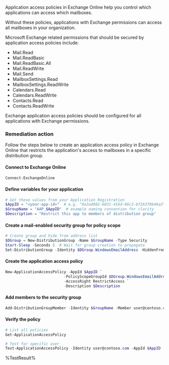Application access policies in Exchange Online help you control which applications can access which mailboxes.

Without these policies, applications with Exchange permissions can access all mailboxes in your organization.

Microsoft Exchange related permissions that should be secured by application access policies include:

- Mail.Read
- Mail.ReadBasic
- Mail.ReadBasic.All
- Mail.ReadWrite
- Mail.Send
- MailboxSettings.Read
- MailboxSettings.ReadWrite
- Calendars.Read
- Calendars.ReadWrite
- Contacts.Read
- Contacts.ReadWrite

Exchange application access policies should be configured for all applications with Exchange permissions.

### Remediation action

Follow the steps below to create an application access policy in Exchange Online that restricts the application's access to mailboxes in a specific distribution group.

#### Connect to Exchange Online

```powershell
Connect-ExchangeOnline
```

#### Define variables for your application

```powershell
# Get these values from your Application Registration
$AppID = "<your-app-id>"  # e.g. "0a3ad682-b031-416d-86c2-bf263f8b46a3"
$GroupName = "AAP_$AppID"  # example naming convention for clarity
$Description = "Restrict this app to members of distribution group"
```

#### Create a mail-enabled security group for policy scope

```powershell
# Create group and hide from address list
$DGroup = New-DistributionGroup -Name $GroupName -Type Security
Start-Sleep -Seconds 5  # Wait for group creation to propagate
Set-DistributionGroup -Identity $DGroup.WindowsEmailAddress -HiddenFromAddressListsEnabled $true
```

#### Create the application access policy

```powershell
New-ApplicationAccessPolicy -AppId $AppID `
                          -PolicyScopeGroupId $DGroup.WindowsEmailAddress `
                          -AccessRight RestrictAccess `
                          -Description $Description
```

#### Add members to the security group

```powershell
Add-DistributionGroupMember -Identity $GroupName -Member user@contoso.com
```

#### Verify the policy

```powershell
# List all policies
Get-ApplicationAccessPolicy

# Test for specific user
Test-ApplicationAccessPolicy -Identity user@contoso.com -AppId $AppID
```

<!--- Results --->
%TestResult%